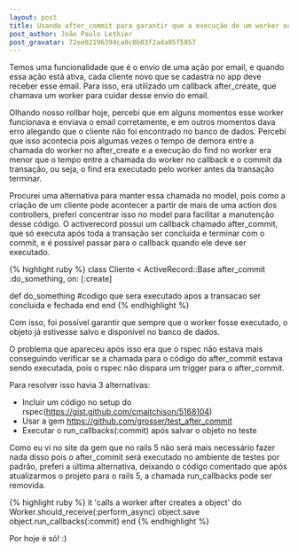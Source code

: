```yaml
---
layout: post
title: Usando after_commit para garantir que a execução de um worker ocorra após a transação ser concluída
post_author: João Paulo Lethier
post_gravatar: 72ee02196394ca8c0b03f2ada05f5857
---
```


Temos uma funcionalidade que é o envio de uma ação por email, e quando essa ação está ativa, cada cliente novo que se cadastra no app deve receber esse email. Para isso, era utilizado um callback after_create, que chamava um worker para cuidar desse envio do email.

Olhando nosso rollbar hoje, percebi que em alguns momentos esse worker funcionava e enviava o email corretamente, e em outros momentos dava erro alegando que o cliente não foi encontrado no banco de dados. Percebi que isso acontecia pois algumas vezes o tempo de demora entre a chamada do worker no after_create e a execução do find no worker era menor que o tempo entre a chamada do worker no callback e o commit da transação, ou seja, o find era executado pelo worker antes da transação terminar.

<!-- more -->

Procurei uma alternativa para manter essa chamada no model, pois como a criação de um cliente pode acontecer a partir de mais de uma action dos controllers, preferi concentrar isso no model para facilitar a manutenção desse código. O activerecord possui um callback chamado after_commit, que só executa após toda a transação ser concluída e terminar com o commit, e é possível passar para o callback quando ele deve ser executado.

{% highlight ruby %}
class Cliente < ActiveRecord::Base
  after_commit :do_something, on: [:create]

  def do_something
    #codigo que sera executado apos a transacao ser concluida e fechada
  end
end
{% endhighlight %}

Com isso, foi possível garantir que sempre que o worker fosse executado, o objeto já estivesse salvo e disponível no banco de dados.

O problema que apareceu após isso era que o rspec não estava mais conseguindo verificar se a chamada para o código do after_commit estava sendo executada, pois o rspec não dispara um trigger para o after_commit.

Para resolver isso havia 3 alternativas:
- Incluir um código no setup do rspec(https://gist.github.com/cmaitchison/5168104)
- Usar a gem https://github.com/grosser/test_after_commit
- Executar o run_callbacks(:commit) após salvar o objeto no teste

Como eu vi no site da gem que no rails 5 não será mais necessário fazer nada disso pois o after_commit será executado no ambiente de testes por padrão, preferi a última alternativa, deixando o código comentado que após atualizarmos o projeto para o rails 5, a chamada run_callbacks pode ser removida.

{% highlight ruby %}
it 'calls a worker after creates a object' do
  Worker.should_receive(:perform_async)
  object.save
  object.run_callbacks(:commit)
end
{% endhighlight %}

Por hoje é só! :)
